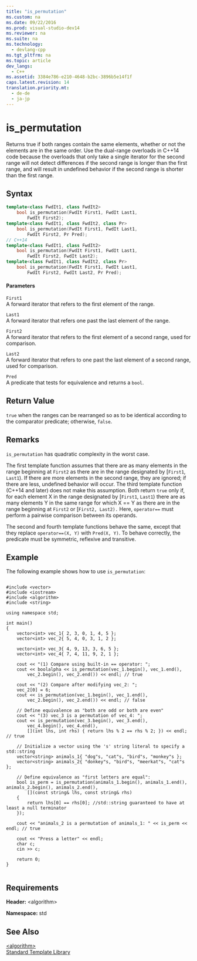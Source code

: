```yaml
---
title: "is_permutation"
ms.custom: na
ms.date: 09/22/2016
ms.prod: visual-studio-dev14
ms.reviewer: na
ms.suite: na
ms.technology: 
  - devlang-cpp
ms.tgt_pltfrm: na
ms.topic: article
dev_langs: 
  - C++
ms.assetid: 3384e786-e210-4648-b2bc-3896b5e14f1f
caps.latest.revision: 14
translation.priority.mt: 
  - de-de
  - ja-jp
---
```

# is_permutation
Returns true if both ranges contain the same elements, whether or not the elements are in the same order. Use the dual-range overloads in C++14 code because the overloads that only take a single iterator for the second range will not detect differences if the second range is longer than the first range, and will result in undefined behavior if the second range is shorter than the first range.  
  
## Syntax  
  
```cpp  
template<class FwdIt1, class FwdIt2>  
    bool is_permutation(FwdIt First1, FwdIt Last1,  
        FwdIt First2);   
template<class FwdIt1, class FwdIt2, class Pr>  
    bool is_permutation(FwdIt First1, FwdIt Last1,  
        FwdIt First2, Pr Pred);  
// C++14  
template<class FwdIt1, class FwdIt2>  
    bool is_permutation(FwdIt First1, FwdIt Last1,  
        FwdIt First2, FwdIt Last2);   
template<class FwdIt1, class FwdIt2, class Pr>  
    bool is_permutation(FwdIt First1, FwdIt Last1,  
        FwdIt First2, FwdIt Last2, Pr Pred);  
```  
  
#### Parameters  
 `First1`  
 A forward iterator that refers to the first element of the range.  
  
 `Last1`  
 A forward iterator that refers one past the last element of the range.  
  
 `First2`  
 A forward iterator that refers to the first element of a second range, used for comparison.  
  
 `Last2`  
 A forward iterator that refers to one past the last element of a second range, used for comparison.  
  
 `Pred`  
 A predicate that tests for equivalence and returns a `bool`.  
  
## Return Value  
 `true` when the ranges can be rearranged so as to be identical according to the comparator predicate; otherwise, `false`.  
  
## Remarks  
 `is_permutation` has quadratic complexity in the worst case.  
  
 The first template function assumes that there are as many elements in the range beginning at `First2` as there are in the range designated by [`First1`, `Last1`). If there are more elements in the second range, they are ignored; if there are less, undefined behavior will occur. The third template function (C++14 and later) does not make this assumption.  Both return `true` only if, for each element X in the range designated by [`First1`, `Last1`) there are as many elements Y in the same range for which X == Y as there are in the range beginning at `First2` or [`First2, Last2).` Here, `operator==` must perform a pairwise comparison between its operands.  
  
 The second and fourth template functions behave the same, except that they replace `operator==(X, Y)` with `Pred(X, Y)`. To behave correctly, the predicate must be symmetric, reflexive and transitive.  
  
## Example  
 The following example shows how to use `is_permutation`:  
  
```  
  
#include <vector>  
#include <iostream>  
#include <algorithm>  
#include <string>  
  
using namespace std;  
  
int main()  
{  
    vector<int> vec_1{ 2, 3, 0, 1, 4, 5 };  
    vector<int> vec_2{ 5, 4, 0, 3, 1, 2 };  
  
    vector<int> vec_3{ 4, 9, 13, 3, 6, 5 };  
    vector<int> vec_4{ 7, 4, 11, 9, 2, 1 };  
  
    cout << "(1) Compare using built-in == operator: ";  
    cout << boolalpha << is_permutation(vec_1.begin(), vec_1.end(),  
        vec_2.begin(), vec_2.end()) << endl; // true  
  
    cout << "(2) Compare after modifying vec_2: ";  
    vec_2[0] = 6;  
    cout << is_permutation(vec_1.begin(), vec_1.end(),  
        vec_2.begin(), vec_2.end()) << endl; // false  
  
    // Define equivalence as "both are odd or both are even"  
    cout << "(3) vec_3 is a permutation of vec_4: ";  
    cout << is_permutation(vec_3.begin(), vec_3.end(),  
        vec_4.begin(), vec_4.end(),  
        [](int lhs, int rhs) { return lhs % 2 == rhs % 2; }) << endl; // true  
  
    // Initialize a vector using the 's' string literal to specify a std::string  
    vector<string> animals_1{ "dog"s, "cat"s, "bird"s, "monkey"s };  
    vector<string> animals_2{ "donkey"s, "bird"s, "meerkat"s, "cat"s };  
  
    // Define equivalence as "first letters are equal":  
    bool is_perm = is_permutation(animals_1.begin(), animals_1.end(), animals_2.begin(), animals_2.end(),  
        [](const string& lhs, const string& rhs)  
    {  
        return lhs[0] == rhs[0]; //std::string guaranteed to have at least a null terminator  
    });  
  
    cout << "animals_2 is a permutation of animals_1: " << is_perm << endl; // true  
  
    cout << "Press a letter" << endl;  
    char c;  
    cin >> c;  
  
    return 0;  
}  
  
```  
  
## Requirements  
 **Header:** <algorithm\>  
  
 **Namespace:** std  
  
## See Also  
 [<algorithm\>](../vs140/-algorithm-.md)   
 [Standard Template Library](../vs140/standard-template-library.md)